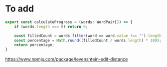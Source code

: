 # To add
```js
export const calculateProgress = (words: WordPair[]) => {
    if (words.length === 0) return 0;

    const filledCount = words.filter(word => word.value !== "").length;
    const percentage = Math.round((filledCount / words.length) * 100);
    return percentage;
}
```

https://www.npmjs.com/package/levenshtein-edit-distance
